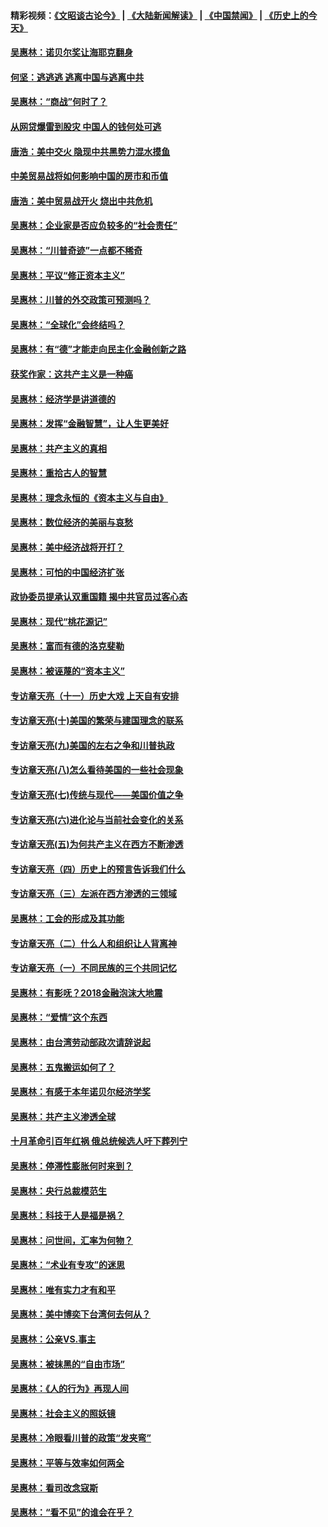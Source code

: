#### 精彩视频：[《文昭谈古论今》](https://github.com/gfw-breaker/wenzhao/blob/master/README.md?t=12241531) | [《大陆新闻解读》](https://github.com/gfw-breaker/ntdtv-comedy/blob/master/README.md?t=12241531) | [《中国禁闻》](https://github.com/gfw-breaker/ntdtv-news/blob/master/README.md?t=12241531) | [《历史上的今天》](https://github.com/gfw-breaker/today-in-history/blob/master/README.md?t=12241531) 

#### [吴惠林：诺贝尔奖让海耶克翻身](../pages/nsc423/n10890049.md?t=12241531) 

#### [何坚：逃逃逃 逃离中国与逃离中共](../pages/nsc423/n10592891.md?t=12241531) 

#### [吴惠林：“商战”何时了？](../pages/nsc423/n10573558.md?t=12241531) 

#### [从网贷爆雷到股灾 中国人的钱何处可逃](../pages/nsc423/n10572800.md?t=12241531) 

#### [唐浩：美中交火 隐现中共黑势力混水摸鱼](../pages/nsc423/n10544040.md?t=12241531) 

#### [中美贸易战将如何影响中国的房市和币值](../pages/nsc423/n10543697.md?t=12241531) 

#### [唐浩：美中贸易战开火 烧出中共危机](../pages/nsc423/n10540126.md?t=12241531) 

#### [吴惠林：企业家是否应负较多的“社会责任”](../pages/nsc423/n10535022.md?t=12241531) 

#### [吴惠林：“川普奇迹”一点都不稀奇](../pages/nsc423/n10512808.md?t=12241531) 

#### [吴惠林：平议“修正资本主义”](../pages/nsc423/n10495724.md?t=12241531) 

#### [吴惠林：川普的外交政策可预测吗？](../pages/nsc423/n10462387.md?t=12241531) 

#### [吴惠林：“全球化”会终结吗？](../pages/nsc423/n10452838.md?t=12241531) 

#### [吴惠林：有“德”才能走向民主化金融创新之路](../pages/nsc423/n10432292.md?t=12241531) 

#### [获奖作家：这共产主义是一种癌](../pages/nsc423/n10431541.md?t=12241531) 

#### [吴惠林：经济学是讲道德的](../pages/nsc423/n10398014.md?t=12241531) 

#### [吴惠林：发挥“金融智慧”，让人生更美好](../pages/nsc423/n10375019.md?t=12241531) 

#### [吴惠林：共产主义的真相](../pages/nsc423/n10351394.md?t=12241531) 

#### [吴惠林：重拾古人的智慧](../pages/nsc423/n10337691.md?t=12241531) 

#### [吴惠林：理念永恒的《资本主义与自由》](../pages/nsc423/n10316274.md?t=12241531) 

#### [吴惠林：数位经济的美丽与哀愁](../pages/nsc423/n10292946.md?t=12241531) 

#### [吴惠林：美中经济战将开打？](../pages/nsc423/n10258825.md?t=12241531) 

#### [吴惠林：可怕的中国经济扩张](../pages/nsc423/n10219147.md?t=12241531) 

#### [政协委员提承认双重国籍 揭中共官员过客心态](../pages/nsc423/n10208809.md?t=12241531) 

#### [吴惠林：现代“桃花源记”](../pages/nsc423/n10185234.md?t=12241531) 

#### [吴惠林：富而有德的洛克斐勒](../pages/nsc423/n10142264.md?t=12241531) 

#### [吴惠林：被诬蔑的“资本主义”](../pages/nsc423/n10124816.md?t=12241531) 

#### [专访章天亮（十一）历史大戏 上天自有安排](../pages/nsc423/n10094905.md?t=12241531) 

#### [专访章天亮(十)美国的繁荣与建国理念的联系](../pages/nsc423/n10094899.md?t=12241531) 

#### [专访章天亮(九)美国的左右之争和川普执政](../pages/nsc423/n10094889.md?t=12241531) 

#### [专访章天亮(八)怎么看待美国的一些社会现象](../pages/nsc423/n10094857.md?t=12241531) 

#### [专访章天亮(七)传统与现代——美国价值之争](../pages/nsc423/n10093140.md?t=12241531) 

#### [专访章天亮(六)进化论与当前社会变化的关系](../pages/nsc423/n10092036.md?t=12241531) 

#### [专访章天亮(五)为何共产主义在西方不断渗透](../pages/nsc423/n10083620.md?t=12241531) 

#### [专访章天亮（四）历史上的预言告诉我们什么](../pages/nsc423/n10083606.md?t=12241531) 

#### [专访章天亮（三）左派在西方渗透的三领域](../pages/nsc423/n10081115.md?t=12241531) 

#### [吴惠林：工会的形成及其功能](../pages/nsc423/n10080633.md?t=12241531) 

#### [专访章天亮（二）什么人和组织让人背离神](../pages/nsc423/n10076637.md?t=12241531) 

#### [专访章天亮（一）不同民族的三个共同记忆](../pages/nsc423/n10074188.md?t=12241531) 

#### [吴惠林：有影呒？2018金融泡沫大地震](../pages/nsc423/n10040534.md?t=12241531) 

#### [吴惠林：“爱情”这个东西](../pages/nsc423/n10019423.md?t=12241531) 

#### [吴惠林：由台湾劳动部政次请辞说起](../pages/nsc423/n9979679.md?t=12241531) 

#### [吴惠林：五鬼搬运如何了？](../pages/nsc423/n9925338.md?t=12241531) 

#### [吴惠林：有感于本年诺贝尔经济学奖](../pages/nsc423/n9871883.md?t=12241531) 

#### [吴惠林：共产主义渗透全球](../pages/nsc423/n9812748.md?t=12241531) 

#### [十月革命引百年红祸 俄总统候选人吁下葬列宁](../pages/nsc423/n9810182.md?t=12241531) 

#### [吴惠林：停滞性膨胀何时来到？](../pages/nsc423/n9764136.md?t=12241531) 

#### [吴惠林：央行总裁模范生](../pages/nsc423/n9728134.md?t=12241531) 

#### [吴惠林：科技于人是福是祸？](../pages/nsc423/n9672982.md?t=12241531) 

#### [吴惠林：问世间，汇率为何物？](../pages/nsc423/n9621788.md?t=12241531) 

#### [吴惠林：“术业有专攻”的迷思](../pages/nsc423/n9580363.md?t=12241531) 

#### [吴惠林：唯有实力才有和平](../pages/nsc423/n9529599.md?t=12241531) 

#### [吴惠林：美中博奕下台湾何去何从？](../pages/nsc423/n9483598.md?t=12241531) 

#### [吴惠林：公亲VS.事主](../pages/nsc423/n9425637.md?t=12241531) 

#### [吴惠林：被抹黑的“自由市场”](../pages/nsc423/n9351545.md?t=12241531) 

#### [吴惠林：《人的行为》再现人间](../pages/nsc423/n9296339.md?t=12241531) 

#### [吴惠林：社会主义的照妖镜](../pages/nsc423/n9243460.md?t=12241531) 

#### [吴惠林：冷眼看川普的政策“发夹弯”](../pages/nsc423/n9120684.md?t=12241531) 

#### [吴惠林：平等与效率如何两全](../pages/nsc423/n9075430.md?t=12241531) 

#### [吴惠林：看司改念寇斯](../pages/nsc423/n9024915.md?t=12241531) 

#### [吴惠林：“看不见”的谁会在乎？](../pages/nsc423/n8977488.md?t=12241531) 

